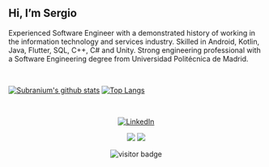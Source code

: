 ## Hi, I’m Sergio
Experienced Software Engineer with a demonstrated history of working in the information technology and services industry.
Skilled in Android, Kotlin, Java, Flutter, SQL, C++, C# and Unity. Strong engineering professional with a Software Engineering degree from Universidad Politécnica de Madrid.

<br>

[![Subranium's github stats](https://github-readme-stats.vercel.app/api?username=sergioloc&show_icons=true)](https://github.com/sergioloc/github-readme-stats)
[![Top Langs](https://github-readme-stats.vercel.app/api/top-langs/?username=sergioloc&layout=compact)](https://github.com/sergioloc/github-readme-stats)

<br>

<p align="center">
  <a href="https://www.linkedin.com/in/sergio-lopez-ceballos"><img src="https://img.shields.io/badge/LinkedIn--_.svg?style=social&logo=linkedin" alt="LinkedIn"></a>
</p>

<p align="center">
  <a href="#"><img src="https://img.shields.io/badge/Java-Expert-_.svg?logo=java"></a>
  <a href="#"><img src="https://img.shields.io/badge/Kotlin-Enthusiast-_.svg?logo=kotlin"></a>
</p>

<p align="center">
  <img src="https://visitor-badge.glitch.me/badge?page_id=sergioloc.sergioloc" alt="visitor badge"/>
</p>
